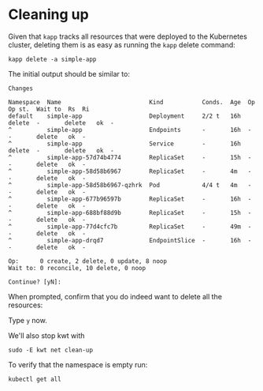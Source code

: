 # Cleaning up

Given that `kapp` tracks all resources that were deployed to the Kubernetes cluster, deleting them is as easy as running the `kapp` delete command:

```
kapp delete -a simple-app
```

The initial output should be similar to:

```
Changes

Namespace  Name                         Kind           Conds.  Age  Op      Op st.  Wait to  Rs  Ri
default    simple-app                   Deployment     2/2 t   16h  delete  -       delete   ok  -
^          simple-app                   Endpoints      -       16h  -       -       delete   ok  -
^          simple-app                   Service        -       16h  delete  -       delete   ok  -
^          simple-app-57d74b4774        ReplicaSet     -       15h  -       -       delete   ok  -
^          simple-app-58d58b6967        ReplicaSet     -       4m   -       -       delete   ok  -
^          simple-app-58d58b6967-qzhrk  Pod            4/4 t   4m   -       -       delete   ok  -
^          simple-app-677b96597b        ReplicaSet     -       16h  -       -       delete   ok  -
^          simple-app-688bf88d9b        ReplicaSet     -       15h  -       -       delete   ok  -
^          simple-app-77d4cfc7b         ReplicaSet     -       49m  -       -       delete   ok  -
^          simple-app-drqd7             EndpointSlice  -       16h  -       -       delete   ok  -

Op:      0 create, 2 delete, 0 update, 8 noop
Wait to: 0 reconcile, 10 delete, 0 noop

Continue? [yN]:
```

When prompted, confirm that you do indeed want to delete all the resources:

Type `y` now.

We'll also stop kwt with

```
sudo -E kwt net clean-up
```

To verify that the namespace is empty run:

```
kubectl get all
```
